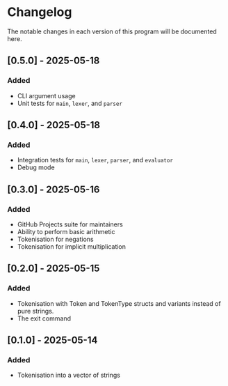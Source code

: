 # Changelog
The notable changes in each version of this program will be documented here.

## [0.5.0] - 2025-05-18
### Added
 - CLI argument usage
 - Unit tests for `main`, `lexer`, and `parser`

## [0.4.0] - 2025-05-18
### Added
 - Integration tests for `main`, `lexer`, `parser`, and `evaluator`
 - Debug mode

## [0.3.0] - 2025-05-16
### Added
 - GitHub Projects suite for maintainers
 - Ability to perform basic arithmetic
 - Tokenisation for negations
 - Tokenisation for implicit multiplication

## [0.2.0] - 2025-05-15
### Added
 - Tokenisation with Token and TokenType structs and variants instead of pure strings.
 - The exit command

## [0.1.0] - 2025-05-14
### Added
 - Tokenisation into a vector of strings
